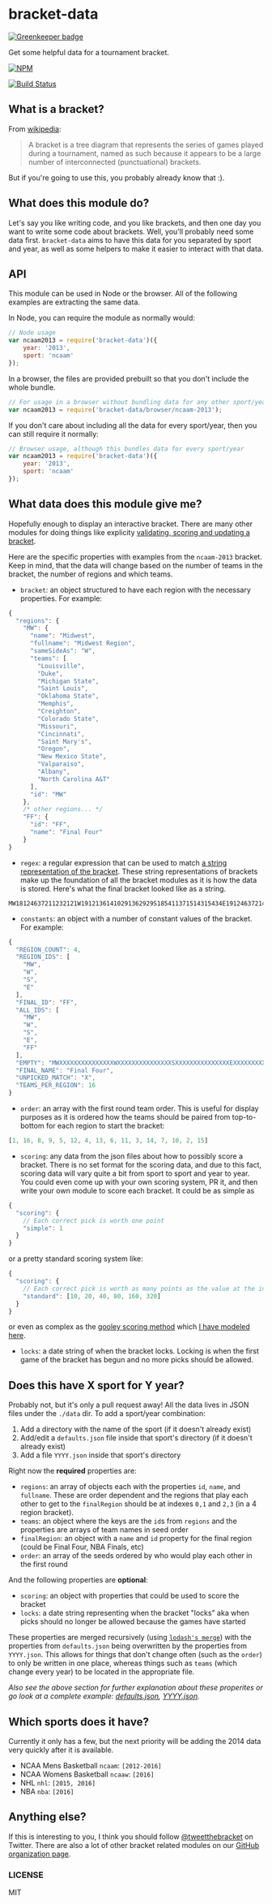 bracket-data
============

[![Greenkeeper badge](https://badges.greenkeeper.io/bracketclub/bracket-data.svg)](https://greenkeeper.io/)

Get some helpful data for a tournament bracket.

[![NPM](https://nodei.co/npm/bracket-data.png)](https://nodei.co/npm/bracket-data/)

[![Build Status](https://travis-ci.org/bracketclub/bracket-data.png?branch=master)](https://travis-ci.org/bracketclub/bracket-data)

## What is a bracket?

From [wikipedia](http://en.wikipedia.org/wiki/Bracket_(tournament)):

> A bracket is a tree diagram that represents the series of games played during a tournament, named as such because it appears to be a large number of interconnected (punctuational) brackets.

But if you're going to use this, you probably already know that :).


## What does this module do?

Let's say you like writing code, and you like brackets, and then one day you want to write some code about brackets. Well, you'll probably need some data first. `bracket-data` aims to have this data for you separated by sport and year, as well as some helpers to make it easier to interact with that data.


## API

This module can be used in Node or the browser. All of the following examples are extracting the same data.

In Node, you can require the module as normally would:

```js
// Node usage
var ncaam2013 = require('bracket-data')({
    year: '2013',
    sport: 'ncaam'
});
```

In a browser, the files are provided prebuilt so that you don't include the whole bundle.

```js
// For usage in a browser without bundling data for any other sport/year
var ncaam2013 = require('bracket-data/browser/ncaam-2013');
```

If you don't care about including all the data for every sport/year, then you can still require it normally:

```js
// Browser usage, although this bundles data for every sport/year
var ncaam2013 = require('bracket-data')({
    year: '2013',
    sport: 'ncaam'
});
```

## What data does this module give me?

Hopefully enough to display an interactive bracket. There are many other modules for doing things like explicity [validating, scoring and updating a bracket](http://github.com/bracketclub).

Here are the specific properties with examples from the `ncaam-2013` bracket. Keep in mind, that the data will change based on the number of teams in the bracket, the number of regions and which teams.

- `bracket`: an object structured to have each region with the necessary properties. For example:

```js
{
  "regions": {
    "MW": {
      "name": "Midwest",
      "fullname": "Midwest Region",
      "sameSideAs": "W",
      "teams": [
        "Louisville",
        "Duke",
        "Michigan State",
        "Saint Louis",
        "Oklahoma State",
        "Memphis",
        "Creighton",
        "Colorado State",
        "Missouri",
        "Cincinnati",
        "Saint Mary's",
        "Oregon",
        "New Mexico State",
        "Valparaiso",
        "Albany",
        "North Carolina A&T"
      ],
      "id": "MW"
    },
    /* other regions... */
    "FF": {
      "id": "FF",
      "name": "Final Four"
    }
}
```

- `regex`: a regular expression that can be used to match [a string representation of the bracket](https://gist.github.com/lukekarrys/2028007#explanation). These string representations of brackets make up the foundation of all the bracket modules as it is how the data is stored. Here's what the final bracket looked like as a string.

```
MW18124637211232121W19121361410291362929S185411371514315434E1912463721432434FFMWSMW
```

- `constants`: an object with a number of constant values of the bracket. For example:

```js
{
  "REGION_COUNT": 4,
  "REGION_IDS": [
    "MW",
    "W",
    "S",
    "E"
  ],
  "FINAL_ID": "FF",
  "ALL_IDS": [
    "MW",
    "W",
    "S",
    "E",
    "FF"
  ],
  "EMPTY": "MWXXXXXXXXXXXXXXXWXXXXXXXXXXXXXXXSXXXXXXXXXXXXXXXEXXXXXXXXXXXXXXXFFXXX",
  "FINAL_NAME": "Final Four",
  "UNPICKED_MATCH": "X",
  "TEAMS_PER_REGION": 16
}
```

- `order`: an array with the first round team order. This is useful for display purposes as it is ordered how the teams should be paired from top-to-bottom for each region to start the bracket:

```js
[1, 16, 8, 9, 5, 12, 4, 13, 6, 11, 3, 14, 7, 10, 2, 15]
```

- `scoring`: any data from the json files about how to possibly score a bracket. There is no set format for the scoring data, and due to this fact, scoring data will vary quite a bit from sport to sport and year to year. You could even come up with your own scoring system, PR it, and then write your own module to score each bracket. It could be as simple as

```js
{
  "scoring": {
    // Each correct pick is worth one point
    "simple": 1
  }
}
```

or a pretty standard scoring system like:

```js
{
  "scoring": {
    // Each correct pick is worth as many points as the value at the index of its round
    "standard": [10, 20, 40, 80, 160, 320]
  }
}
```

or even as complex as the [gooley scoring method](http://seattletimes.com/html/localnews/2014497228_officepool15m.html) which [I have modeled here](https://github.com/bracketclub/bracket-data/blob/master/data/ncaam/2013.json#L26-L33).

- `locks`: a date string of when the bracket locks. Locking is when the first game of the bracket has begun and no more picks should be allowed.


## Does this have X sport for Y year?

Probably not, but it's only a pull request away! All the data lives in JSON files under the `./data` dir. To add a sport/year combination:

1. Add a directory with the name of the sport (if it doesn't already exist)
2. Add/edit a `defaults.json` file inside that sport's directory (if it doesn't already exist)
3. Add a file `YYYY.json` inside that sport's directory

Right now the **required** properties are:

- `regions`: an array of objects each with the properties `id`, `name`, and `fullname`. These are order dependent and the regions that play each other to get to the `finalRegion` should be at indexes `0,1` and `2,3` (in a 4 region bracket).
- `teams`: an object where the keys are the `id`s from `regions` and the properties are arrays of team names in seed order
- `finalRegion`: an object with a `name` and `id` property for the final region (could be Final Four, NBA Finals, etc)
- `order`: an array of the seeds ordered by who would play each other in the first round

And the following properties are **optional**:

- `scoring`: an object with properties that could be used to score the bracket
- `locks`: a date string representing when the bracket "locks" aka when picks should no longer be allowed because the games have started

These properties are merged recursively (using [`lodash's merge`](http://lodash.com/docs#merge)) with the properties from `defaults.json` being overwritten by the properties from `YYYY.json`. This allows for things that don't change often (such as the `order`) to only be written in one place, whereas things such as `teams` (which change every year) to be located in the appropriate file.

*Also see the above section for further explanation about these properites or go look at a complete example: [defaults.json](https://github.com/bracketclub/bracket-data/blob/master/data/ncaam/defaults.json), [YYYY.json](https://github.com/bracketclub/bracket-data/blob/master/data/ncaam/2013.json).*


## Which sports does it have?

Currently it only has a few, but the next priority will be adding the 2014 data very quickly after it is available.

- NCAA Mens Basketball `ncaam`: `[2012-2016]`
- NCAA Womens Basketball `ncaaw`: `[2016]`
- NHL `nhl`: `[2015, 2016]`
- NBA `nba`: `[2016]`


## Anything else?

If this is interesting to you, I think you should follow [@tweetthebracket](https://twitter.com/tweetthebracket) on Twitter. There are also a lot of other bracket related modules on our [GitHub organization page](https://github.com/bracketclub).

### LICENSE

MIT
